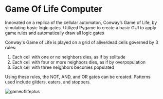 # Game Of Life Computer

Innovated on a replica of the cellular automaton, Conway’s Game of Life, by simulating basic logic gates. Utilized Pygame to create a basic GUI to apply game rules and automatically draw all logic gates

Conway's Game of Life is played on a grid of alive/dead cells governed by 3 rules:

1) Each cell with one or no neighbors dies, as if by solitude
2) Each cell with four or more neighbors dies, as if by overpopulation
3) Each cell with three neighbors becomes populated

Using these rules, the NOT, AND, and OR gates can be created. Patterns used include gliders, eaters, and stoppers.

![gameoflifeplus](https://user-images.githubusercontent.com/49788106/201563662-bdc4ff3a-5121-497b-a9de-f76a35b70e43.png)
